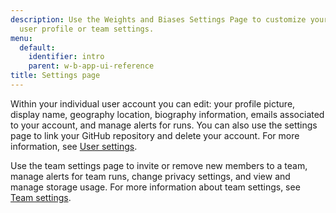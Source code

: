 ```yaml
---
description: Use the Weights and Biases Settings Page to customize your individual
  user profile or team settings.
menu:
  default:
    identifier: intro
    parent: w-b-app-ui-reference
title: Settings page
---
```


Within your individual user account you can edit: your profile picture, display name, geography location, biography information, emails associated to your account, and manage alerts for runs. You can also use the settings page to link your GitHub repository and delete your account. For more information, see [User settings](./user-settings.md).

Use the team settings page to invite or remove new members to a team, manage alerts for team runs, change privacy settings, and view and manage storage usage. For more information about team settings, see [Team settings](./team-settings.md).